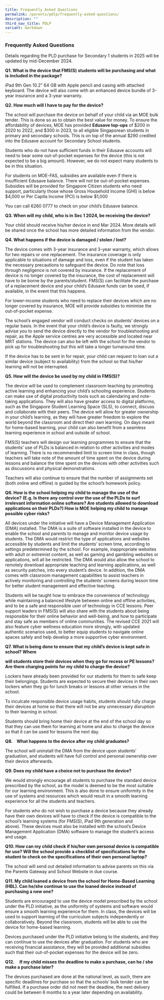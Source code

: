 ```yaml
---
title: Frequently Asked Questions
permalink: /parents/pdlp/frequently-asked-questions/
description: ""
third_nav_title: PDLP
variant: markdown
---
```

### Frequently Asked Questions
Details regarding the PLD purchase for Secondary 1 students in 2025 will be updated by mid-December 2024.

**Q1. What is the device that FMS(S) students will be purchasing and what is included in the package?**

  

iPad 9th Gen 10.2” 64 GB with Apple pencil and casing with attached keyboard. The device will also come with an enhanced device bundle of 3-year insurance and a 3-year warranty.

  

**Q2. How much will I have to pay for the device?**

  

The school will purchase the device on behalf of your child via an MOE bulk tender. This is done so as to obtain the best value for money. To ensure the affordability of devices, MOE has provided **Edusave top-ups** of $200 in 2020 to 2022, and $300 in 2023, to all eligible Singaporean students in primary and secondary schools. This is on top of the annual $290 credited into the Edusave account for Secondary School students.

  

Students who do not have sufficient funds in their Edusave accounts will need to bear some out-of-pocket expenses for the device (this is not expected to be a big amount). However, we do not expect many students to be in this situation.

  

For students on MOE-FAS, subsidies are available even if there is insufficient Edusave balance. There will not be out-of-pocket expenses. Subsidies will be provided for Singapore Citizen students who need support, particularly those whose Gross Household Income (GHI) is below $4,000 or Per Capita Income (PCI) is below $1,000

  

You can call 6260 0777 to check on your child’s Edusave balance.

  

**Q3. When will my child, who is in Sec 1 2024, be receiving the device?** 

  

Your child should receive his/her device in end Mar 2024. More details will be shared once the school has more detailed information from the vendor.

  

**Q4. What happens if the device is damaged / stolen / lost?**

  

The device comes with 3-year insurance and 3-year warranty, which allows for two repairs or one replacement. The insurance coverage is only applicable to situations of damage and loss, even if the student has taken the necessary precautions to safeguard the device. Do note that loss through negligence is not covered by insurance. If the replacement of device is no longer covered by the insurance, the cost of replacement will have to be borne by the parents/student. FMS(S) can facilitate the purchase of a replacement device and your child’s Edusave funds can be used, if available, in the event that this happens.

  

For lower-income students who need to replace their devices which are no longer covered by insurance, MOE will provide subsidies to minimise the out-of-pocket expense.

  

The school’s engaged vendor will conduct checks on students’ devices on a regular basis. In the event that your child’s device is faulty, we strongly advise you to send the device directly to the vendor for troubleshooting and repair, as the Apple service centres are very accessible and located near MRT stations. The device can also be left with the school for the vendor to pick up for troubleshooting but this will take a longer turnaround time.

  

If the device has to be sent in for repair, your child can request to loan out a similar device (subject to availability) from the school so that his/her learning will not be interrupted.

  

**Q5. How will the device be used by my child in FMS(S)?**

  

The device will be used to complement classroom teaching by promoting active learning and enhancing your child’s schooling experience. Students can make use of digital productivity tools such as calendaring and note-taking applications. They will also have greater access to digital platforms, such as the Singapore Student Learning Space (SLS), to connect, discuss and collaborate with their peers. The device will allow for greater ownership in your child’s learning, as they will have greater freedom to explore the world beyond the classroom and direct their own learning. On days meant for home-based learning, your child can also benefit from a seamless learning experience in school and outside of school.

  

FMS(S) teachers will design our learning programmes to ensure that the students’ use of PLDs is balanced in relation to other activities and modes of learning. There is no recommended limit to screen time in class, though teachers will take note of the amount of time spent on the device during lessons and balance the time spent on the devices with other activities such as discussions and physical demonstrations.

Teachers will also continue to ensure that the number of assignments set (both online and offline) is guided by the school’s homework policy.

  

**Q6. How is the school helping my child to manage the use of the device?** **(E.g. Is there any control over the use of the PLDs to surf irrelevant information online software? Are students allowed to download applications on their PLDs?) How is MOE helping my child to manage possible cyber risks?**

  

All devices under the initiative will have a Device Management Application (DMA) installed. The DMA is a suite of software installed in the device to enable the school and parents to manage and monitor device usage by students. The DMA would restrict the type of applications and websites accessible by students and limit the students’ screen time, according to settings predetermined by the school. For example, inappropriate websites with adult or extremist content, as well as gaming and gambling websites or applications, will all be restricted. The DMA would also allow the school to remotely download appropriate teaching and learning applications, as well as security patches, into every student’s device. In addition, the DMA comes with classroom management capabilities to assist teachers in actively monitoring and controlling the students’ screens during lesson time for better student management and effective teaching.

  

Students will be taught how to embrace the convenience of technology while maintaining a balanced lifestyle between online and offline activities, and to be a safe and responsible user of technology in CCE lessons. Peer support leaders in FMS(S) will also share with the students about being responsible for their online behavior and well-being, and how to participate and stay safe as members of online communities. The revised CCE 2021 will also feature cyber wellness education more strongly, with updated authentic scenarios used, to better equip students to navigate online spaces safely and help develop a more supportive cyber environment.

  

**Q7. What is being done to ensure that my child’s device is kept safe in school? Where**

**will students store their devices when they go for recess or PE lessons? Are there charging points for my child to charge the device?**

  

Lockers have already been provided for our students for them to safe keep their belongings. Students are expected to secure their devices in their own lockers when they go for lunch breaks or lessons at other venues in the school.

  

To inculcate responsible device usage habits, students should fully charge their devices at home so that there will not be any unnecessary disruption to their learning in school. 

  

Students should bring home their device at the end of the school day so that they can use them for learning at home and also to charge the device so that it can be used for lessons the next day.  

  

**Q8.    What happens to the device after my child graduates?**

  

The school will uninstall the DMA from the device upon students’ graduation, and students will have full control and personal ownership over their device afterwards.

  

**Q9. Does my child have a choice not to purchase the device?**

  

We would strongly encourage all students to purchase the standard device prescribed by the school, as the model is deemed to be the most suitable for our learning environment. This is also done to ensure uniformity in the use of systems and resources which would result in a smooth learning experience for all the students and teachers.

  

For students who do not wish to purchase a device because they already have their own devices will have to check if the device is compatible to the school’s learning systems (for FMS(S), iPad 9th generation and above). These devices must also be installed with the school’s Device Management Application (DMA) software to manage the student’s access and usage.

**Q10. How can my child check if his/her own personal device is compatible for use? Will the school provide a checklist of specifications for the student to check on the specifications of their own personal laptop?**

  

The school will send out detailed information to advise parents on this via the Parents Gateway and School Website in due course.

  

  

**Q11. My child loaned a device from the school for Home-Based Learning (HBL). Can he/she continue to use the loaned device instead of purchasing a new one?**

  

Students are encouraged to use the device model prescribed by the school under the PLD initiative, as the uniformity of systems and software would ensure a smooth learning experience for them. In class, the devices will be used to support learning of the curriculum subjects independently or collaboratively. Beyond the classroom, students will be able to use the device for home-based learning.

  

Devices purchased under the PLD initiative belong to the students, and they can continue to use the devices after graduation. For students who are receiving financial assistance, they will be provided additional subsidies such that their out-of-pocket expenses for the device will be zero.

  

**Q12.     If my child misses the deadline to make a purchase, can he / she make a purchase later?**

The devices purchased are done at the national level, as such, there are specific deadlines for purchase so that the schools’ bulk tender can be fulfilled. If a purchase order did not meet the deadline, the next delivery could be between 6 months to a year later depending on availability.
